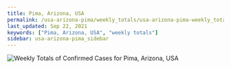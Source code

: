 ```yaml
---
title: Pima, Arizona, USA
permalink: /usa-arizona-pima/weekly_totals/usa-arizona-pima-weekly_totals.html
last_updated: Sep 22, 2021
keywords: ["Pima, Arizona, USA", "weekly totals"]
sidebar: usa-arizona-pima_sidebar
---
```


![Weekly Totals of Confirmed Cases for Pima, Arizona, USA](/covid_tracker/images/graphs/usa-arizona-pima-weekly_totals_graph.png)
